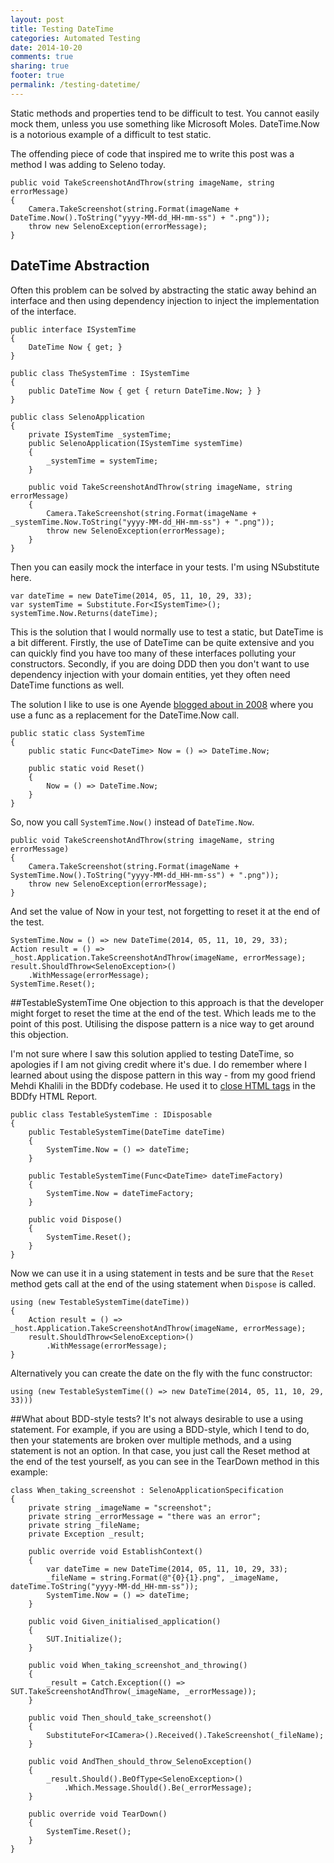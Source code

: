 ```yaml
---
layout: post
title: Testing DateTime
categories: Automated Testing
date: 2014-10-20
comments: true
sharing: true
footer: true
permalink: /testing-datetime/
---
```


Static methods and properties tend to be difficult to test. You cannot easily mock them, unless you use something like Microsoft Moles. DateTime.Now is a notorious example of a difficult to test static. 
<!--excerpt-->

The offending piece of code that inspired me to write this post was a method I was adding to Seleno today. 

	public void TakeScreenshotAndThrow(string imageName, string errorMessage)
	{
	    Camera.TakeScreenshot(string.Format(imageName + DateTime.Now().ToString("yyyy-MM-dd_HH-mm-ss") + ".png"));
	    throw new SelenoException(errorMessage);
	}

## DateTime Abstraction
Often  this problem can be solved by abstracting the static away behind an interface and then using dependency injection to inject the implementation of the interface. 

    public interface ISystemTime
    {
        DateTime Now { get; }
    }

    public class TheSystemTime : ISystemTime
    {
        public DateTime Now { get { return DateTime.Now; } }
    }

	public class SelenoApplication
	{
		private ISystemTime _systemTime;
        public SelenoApplication(ISystemTime systemTime)
        {
            _systemTime = systemTime;
        }

        public void TakeScreenshotAndThrow(string imageName, string errorMessage)
        {
            Camera.TakeScreenshot(string.Format(imageName + _systemTime.Now.ToString("yyyy-MM-dd_HH-mm-ss") + ".png"));
            throw new SelenoException(errorMessage);
        }
    }

Then you can easily mock the interface in your tests. I'm using NSubstitute here.

    var dateTime = new DateTime(2014, 05, 11, 10, 29, 33);
    var systemTime = Substitute.For<ISystemTime>();
    systemTime.Now.Returns(dateTime);

This is the solution that I would normally use to test a static, but DateTime is a bit different. Firstly, the use of DateTime can be quite extensive and you can quickly find you have too many of these interfaces polluting your constructors. Secondly, if you are doing DDD then you don't want to use dependency injection with your domain entities, yet they often need DateTime functions as well. 

The solution I like to use is one Ayende [blogged about in 2008](http://ayende.com/blog/3408/dealing-with-time-in-tests) where you use a func as a replacement for the DateTime.Now call.

    public static class SystemTime
    {
        public static Func<DateTime> Now = () => DateTime.Now;

        public static void Reset()
        {
            Now = () => DateTime.Now;
        }
    }

So, now you call `SystemTime.Now()` instead of `DateTime.Now`.

    public void TakeScreenshotAndThrow(string imageName, string errorMessage)
    {
        Camera.TakeScreenshot(string.Format(imageName + SystemTime.Now().ToString("yyyy-MM-dd_HH-mm-ss") + ".png"));
        throw new SelenoException(errorMessage);
    }

And set the value of Now in your test, not forgetting to reset it at the end of the test.

    SystemTime.Now = () => new DateTime(2014, 05, 11, 10, 29, 33);
    Action result = () => _host.Application.TakeScreenshotAndThrow(imageName, errorMessage);
    result.ShouldThrow<SelenoException>()
        .WithMessage(errorMessage);
	SystemTime.Reset();

##TestableSystemTime
One objection to this approach is that the developer might forget to reset the time at the end of the test. Which leads me to the point of this post. Utilising the dispose pattern is a nice way to get around this objection.

I'm not sure where I saw this solution applied to testing DateTime, so apologies if I am not giving credit where it's due. I do remember where I learned about using the dispose pattern in this way - from my good friend Mehdi Khalili in the BDDfy codebase. He used it to [close HTML tags](https://github.com/TestStack/TestStack.BDDfy/blob/master/TestStack.BDDfy/Reporters/Html/HtmlReportTag.cs) in the BDDfy HTML Report.

	public class TestableSystemTime : IDisposable
    {
        public TestableSystemTime(DateTime dateTime)
        {
            SystemTime.Now = () => dateTime;
        }

        public TestableSystemTime(Func<DateTime> dateTimeFactory)
        {
            SystemTime.Now = dateTimeFactory;
        }

        public void Dispose()
        {
            SystemTime.Reset();
        }
    }

Now we can use it in a using statement in tests and be sure that the `Reset` method gets call at the end of the using statement when `Dispose` is called.

    using (new TestableSystemTime(dateTime))
    {
        Action result = () => _host.Application.TakeScreenshotAndThrow(imageName, errorMessage);
        result.ShouldThrow<SelenoException>()
            .WithMessage(errorMessage);
    }

Alternatively you can create the date on the fly with the func constructor:

	using (new TestableSystemTime(() => new DateTime(2014, 05, 11, 10, 29, 33)))

##What about BDD-style tests?
It's not always desirable to use a using statement. For example, if you are using a BDD-style, which I tend to do, then your statements are broken over multiple methods, and a using statement is not an option. In that case, you just call the Reset method at the end of the test yourself, as you can see in the TearDown method in this example:

    class When_taking_screenshot : SelenoApplicationSpecification
    {
        private string _imageName = "screenshot";
        private string _errorMessage = "there was an error";
        private string _fileName;
        private Exception _result;

        public override void EstablishContext()
        {
            var dateTime = new DateTime(2014, 05, 11, 10, 29, 33);
            _fileName = string.Format(@"{0}{1}.png", _imageName, dateTime.ToString("yyyy-MM-dd_HH-mm-ss"));
            SystemTime.Now = () => dateTime;
        }

        public void Given_initialised_application()
        {
            SUT.Initialize();
        }

        public void When_taking_screenshot_and_throwing()
        {
            _result = Catch.Exception(() => SUT.TakeScreenshotAndThrow(_imageName, _errorMessage));
        }

        public void Then_should_take_screenshot()
        {
            SubstituteFor<ICamera>().Received().TakeScreenshot(_fileName);
        }

        public void AndThen_should_throw_SelenoException()
        {
            _result.Should().BeOfType<SelenoException>()
                .Which.Message.Should().Be(_errorMessage);
        }

        public override void TearDown()
        {
            SystemTime.Reset();
        }
    }
